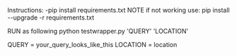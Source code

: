 Instructions:
-pip install requirements.txt
    NOTE if not working use: pip install --upgrade -r requirements.txt

RUN as following
python testwrapper.py 'QUERY' 'LOCATION'

QUERY = your_query_looks_like_this
LOCATION = location
